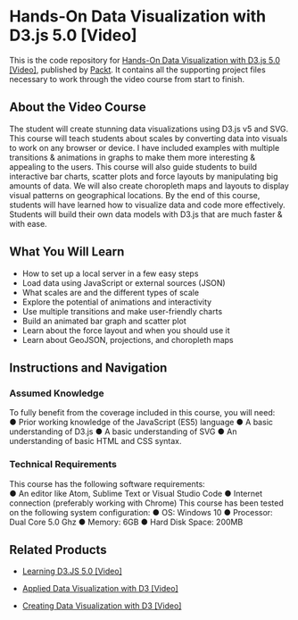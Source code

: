 # Hands-On Data Visualization with D3.js 5.0 [Video]
This is the code repository for [Hands-On Data Visualization with D3.js 5.0 [Video]](https://www.packtpub.com/web-development/hands-data-visualization-d3js-50-video?utm_source=github&utm_medium=repository&utm_campaign=9781789340594), published by [Packt](https://www.packtpub.com/?utm_source=github). It contains all the supporting project files necessary to work through the video course from start to finish.
## About the Video Course
The student will create stunning data visualizations using D3.js v5 and SVG. This course will teach students about scales by converting data into visuals to work on any browser or device.
I have included examples with multiple transitions & animations in graphs to make them more interesting & appealing to the users. This course will also guide students to build interactive bar charts, scatter plots and force layouts by manipulating big amounts of data. We will also create choropleth maps and layouts to display visual patterns on geographical locations.
By the end of this course, students will have learned how to visualize data and code more effectively. Students will build their own data models with D3.js that are much faster & with ease.

<H2>What You Will Learn</H2>
<DIV class=book-info-will-learn-text>
<UL>
<LI>How to set up a local server in a few easy steps 
<LI>Load data using JavaScript or external sources (JSON) 
<LI>What scales are and the different types of scale 
<LI>Explore the potential of animations and interactivity 
<LI>Use multiple transitions and make user-friendly charts 
<LI>Build an animated bar graph and scatter plot 
<LI>Learn about the force layout and when you should use it 
<LI>Learn about GeoJSON, projections, and choropleth maps </LI></UL></DIV>

## Instructions and Navigation
### Assumed Knowledge
To fully benefit from the coverage included in this course, you will need:<br/>
●	Prior working knowledge of the JavaScript (ES5) language
●	A basic understanding of D3.js
●	A basic understanding of SVG
●	An understanding of basic HTML and CSS syntax.

### Technical Requirements
This course has the following software requirements:<br/>
●	An editor like Atom, Sublime Text or Visual Studio Code
●	Internet connection (preferably working with Chrome)
This course has been tested on the following system configuration:
●	OS: Windows 10
●	Processor: Dual Core 5.0 Ghz
●	Memory: 6GB
●	Hard Disk Space: 200MB



## Related Products
* [Learning D3.JS 5.0 [Video]](https://www.packtpub.com/web-development/learning-d3js-50-video?utm_source=github&utm_medium=repository&utm_campaign=9781789346275)

* [Applied Data Visualization with D3 [Video]](https://www.packtpub.com/big-data-and-business-intelligence/applied-data-visualization-d3-video?utm_source=github&utm_medium=repository&utm_campaign=9781789341119)

* [Creating Data Visualization with D3 [Video]](https://www.packtpub.com/big-data-and-business-intelligence/creating-data-visualization-d3-video?utm_source=github&utm_medium=repository&utm_campaign=9781789344820)

